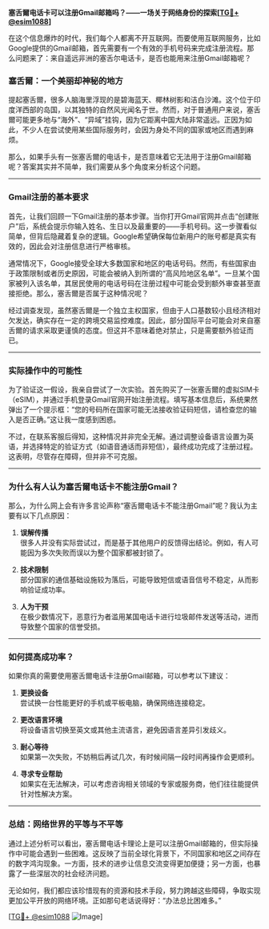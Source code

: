 **塞舌爾电话卡可以注册Gmail邮箱吗？——一场关于网络身份的探索[[TG💪+ @esim1088](https://t.me/s/esim1088)]**

在这个信息爆炸的时代，我们每个人都离不开互联网。而要使用互联网服务，比如Google提供的Gmail邮箱，首先需要有一个有效的手机号码来完成注册流程。那么问题来了：来自遥远非洲的塞舌尔电话卡，是否也能用来注册Gmail邮箱呢？

### 塞舌爾：一个美丽却神秘的地方

提起塞舌爾，很多人脑海里浮现的是碧海蓝天、椰林树影和洁白沙滩。这个位于印度洋西部的岛国，以其独特的自然风光闻名于世。然而，对于普通用户来说，塞舌爾可能更多地与“海外”、“异域”挂钩，因为它距离中国大陆非常遥远。正因为如此，不少人在尝试使用某些国际服务时，会因为身处不同的国家或地区而遇到麻烦。

那么，如果手头有一张塞舌爾的电话卡，是否意味着它无法用于注册Gmail邮箱呢？答案其实并不简单，我们需要从多个角度来分析这个问题。

---

### Gmail注册的基本要求

首先，让我们回顾一下Gmail注册的基本步骤。当你打开Gmail官网并点击“创建账户”后，系统会提示你输入姓名、生日以及最重要的——手机号码。这一步骤看似简单，但背后隐藏着复杂的逻辑。Google希望确保每位新用户的账号都是真实有效的，因此会对注册信息进行严格审核。

通常情况下，Google接受全球大多数国家和地区的电话号码。然而，有些国家由于政策限制或者历史原因，可能会被纳入到所谓的“高风险地区名单”。一旦某个国家被列入该名单，其居民使用的电话号码在注册过程中可能会受到额外审查甚至直接拒绝。那么，塞舌爾是否属于这种情况呢？

经过调查发现，虽然塞舌爾是一个独立主权国家，但由于人口基数较小且经济相对欠发达，确实存在一定的跨境交易监控难度。因此，部分国际平台可能会对来自塞舌爾的请求采取更谨慎的态度。但这并不意味着绝对禁止，只是需要额外验证而已。

---

### 实际操作中的可能性

为了验证这一假设，我亲自尝试了一次实验。首先购买了一张塞舌爾的虚拟SIM卡（eSIM），并通过手机登录Gmail官网开始注册流程。填写基本信息后，系统果然弹出了一个提示框：“您的号码所在国家可能无法接收验证码短信，请检查您的输入是否正确。”这让我一度感到困惑。

不过，在联系客服后得知，这种情况并非完全无解。通过调整设备语言设置为英语，并选择特定的验证方式（如语音通话而非短信），最终成功完成了注册过程。这表明，尽管存在障碍，但并非不可克服。

---

### 为什么有人认为塞舌爾电话卡不能注册Gmail？

那么，为什么网上会有许多言论声称“塞舌爾电话卡不能注册Gmail”呢？我认为主要有以下几点原因：

1. **误解传播**  
   很多人并没有实际尝试过，而是基于其他用户的反馈得出结论。例如，有人可能因为多次失败而误以为整个国家都被封锁了。

2. **技术限制**  
   部分国家的通信基础设施较为落后，可能导致短信或语音信号不稳定，从而影响验证成功率。

3. **人为干预**  
   在极少数情况下，恶意行为者滥用某国电话卡进行垃圾邮件发送等活动，进而导致整个国家的信誉受损。

---

### 如何提高成功率？

如果你真的需要使用塞舌爾电话卡注册Gmail邮箱，可以参考以下建议：

1. **更换设备**  
   尝试换一台性能更好的手机或平板电脑，确保网络连接稳定。

2. **更改语言环境**  
   将设备语言切换至英文或其他主流语言，避免因语言差异引发歧义。

3. **耐心等待**  
   如果第一次失败，不妨稍后再试几次，有时候间隔一段时间再操作会更顺利。

4. **寻求专业帮助**  
   如果实在无法解决，可以考虑咨询相关领域的专家或服务商，他们往往能提供针对性解决方案。

---

### 总结：网络世界的平等与不平等

通过上述分析可以看出，塞舌爾电话卡理论上是可以注册Gmail邮箱的，但实际操作中可能会遇到一些困难。这反映了当前全球化背景下，不同国家和地区之间存在的数字鸿沟现象。一方面，技术的进步让信息交流变得更加便捷；另一方面，也暴露了一些深层次的社会经济问题。

无论如何，我们都应该珍惜现有的资源和技术手段，努力跨越这些障碍，争取实现更加公平开放的网络环境。正如那句老话说得好：“办法总比困难多。”

[[TG💪+ @esim1088](https://t.me/s/esim1088) ![Image](https://i.postimg.cc/4NQfJmqS/Snipaste-2025-05-13-00-14-12.png)]